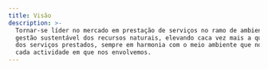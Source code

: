 ```yaml
---
title: Visão
description: >-
  Tornar-se líder no mercado em prestação de serviços no ramo de ambiente e
  gestão sustentável dos recursos naturais, elevando caca vez mais a qualidade
  dos serviços prestados, sempre em harmonia com o meio ambiente que norteia
  cada actividade em que nos envolvemos.
---
```


